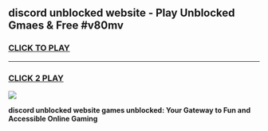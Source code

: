 
## discord unblocked website - Play Unblocked Gmaes & Free #v80mv
<h3>
<a href="https://news.freeplayer.one?title=discord_unblocked_website&ref=24F">CLICK TO PLAY</a></h3>
<hr>

<h3>
<a href="https://news.freeplayer.one?title=discord_unblocked_website&ref=24F">CLICK 2 PLAY</a>
  
</h3>

<a href="https://news.freeplayer.one?title=discord_unblocked_website&ref=24F/"><img src="https://clearcache.store/games.png"></a>


**discord unblocked website games unblocked: Your Gateway to Fun and Accessible Online Gaming**

